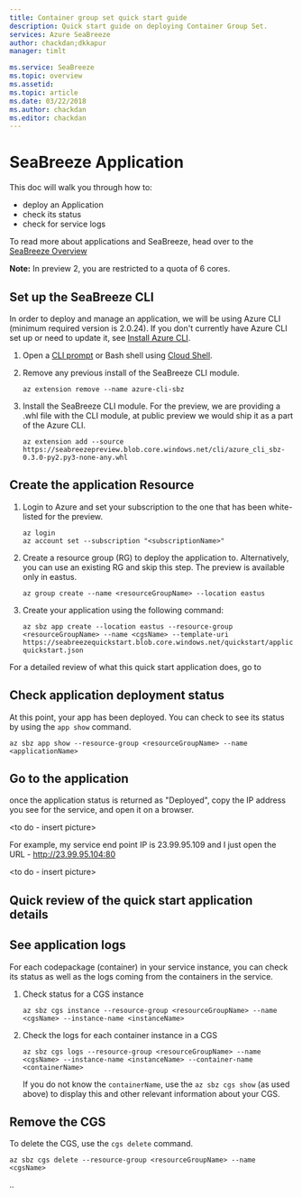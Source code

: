 ```yaml
---
title: Container group set quick start guide
description: Quick start guide on deploying Container Group Set.
services: Azure SeaBreeze
author: chackdan;dkkapur
manager: timlt

ms.service: SeaBreeze
ms.topic: overview
ms.assetid:
ms.topic: article
ms.date: 03/22/2018
ms.author: chackdan
ms.editor: chackdan
---
```


# SeaBreeze Application

This doc will walk you through how to:
* deploy an Application
* check its status
* check for service logs

To read more about applications and SeaBreeze, head over to the [SeaBreeze Overview](./seabreeze-overview.md)

**Note:** In preview 2, you are restricted to a quota of 6 cores. 



## Set up the SeaBreeze CLI
In order to deploy and manage an application, we will be using Azure CLI (minimum required version is 2.0.24). If you don't currently have Azure CLI set up or need to update it, see [Install Azure CLI](https://docs.microsoft.com/en-us/cli/azure/install-azure-cli?view=azure-cli-latest).

1. Open a [CLI prompt](https://docs.microsoft.com/en-us/cli/azure/overview?view=azure-cli-latest) or Bash shell using [Cloud Shell](https://docs.microsoft.com/en-us/azure/cloud-shell/overview).
2. Remove any previous install of the SeaBreeze CLI module.

	```cli
	az extension remove --name azure-cli-sbz 
	```

3. Install the SeaBreeze CLI module. For the preview, we are providing a .whl file with the CLI module, at public preview we would ship it as a part of the Azure CLI.

	```cli
	az extension add --source https://seabreezepreview.blob.core.windows.net/cli/azure_cli_sbz-0.3.0-py2.py3-none-any.whl
	```

## Create the application Resource

1. Login to Azure and set your subscription to the one that has been white-listed for the preview.

	```cli
	az login
	az account set --subscription "<subscriptionName>"
	```
2. Create a resource group (RG) to deploy the application to. Alternatively, you can use an existing RG and skip this step. The preview is available only in eastus.

	```cli
	az group create --name <resourceGroupName> --location eastus 
	```

3. Create your application using the following command:

	```cli
	az sbz app create --location eastus --resource-group <resourceGroupName> --name <cgsName> --template-uri https://seabreezequickstart.blob.core.windows.net/quickstart/application-quickstart.json
	```

For a detailed review of what this quick start application does, go to <link to the detail doc>

## Check application deployment status
At this point, your app has been deployed. You can check to see its status by using the `app show` command. 

```cli
az sbz app show --resource-group <resourceGroupName> --name <applicationName>
```

## Go to the application

once the application status is returned as "Deployed", copy the IP address you see for the service, and open it on a browser.

<to do - insert picture>

For example, my service end point IP is 23.99.95.109 and I just open the URL - http://23.99.95.104:80

<to do - insert picture>


## Quick review of the quick start application details

## See application logs

For each codepackage (container) in your service instance, you can check its status as well as the logs coming from the containers in the service. 

1. Check status for a CGS instance
	
	```cli
	az sbz cgs instance --resource-group <resourceGroupName> --name <cgsName> --instance-name <instanceName>
	```

2. Check the logs for each container instance in a CGS

	```cli
	az sbz cgs logs --resource-group <resourceGroupName> --name <cgsName> --instance-name <instanceName> --container-name <containerName>
	```

	If you do not know the `containerName`, use the `az sbz cgs show` (as used above) to display this and other relevant information about your CGS.

## Remove the CGS
To delete the CGS, use the `cgs delete` command. 

```cli
az sbz cgs delete --resource-group <resourceGroupName> --name <cgsName>
```


..

<!-- Images -->
[SeaBreeze-01]: ./media/overview/SeaBreeze.PNG
[Milestones]: ./media/overview/Milestones.PNG
